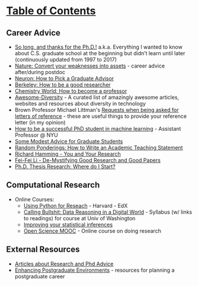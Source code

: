 # [Table of Contents](/Phd-Resources)

## Career Advice

  * [So long, and thanks for the Ph.D.!](https://www.cs.unc.edu/~azuma/hitch4.html) a.k.a. Everything I wanted to know about C.S. graduate school at the beginning but didn’t learn until later (continuously updated from 1997 to 2017)
  * [Nature: Convert your weaknesses into assets](https://www.nature.com/articles/d41586-018-04162-9) - career advice after/during postdoc
  * <a href="http://www.cell.com/neuron/abstract/S0896-6273(13)00907-0">Neuron: How to Pick a Graduate Advisor</a>
  * [Berkeley: How to be a good researcher](https://drive.google.com/file/d/0Bzis5MXW83vCVUpIMDRVTm5CcHc/view )
  * [Chemistry World: How to become a professor](https://www.chemistryworld.com/careers/how-to-become-a-professor/3008605.article)
  * [Awesome-Diversity](https://github.com/folkswhocode/awesome-diversity) - A curated list of amazingly awesome articles, websites and resources about diversity in technology
  * Brown Professor Michael Littman's [Requests when being asked for letters of reference](http://cs.brown.edu/~mlittman/etc/review-guidelines) - these are useful things to provide your reference letter (in my opinion)
  * [How to be a successful PhD student in machine learning](https://medium.com/@krzysztofgeras/a-personal-advice-on-how-to-be-a-successful-phd-student-in-machine-learning-279284e283c8) - Assistant Professor @ NYU
  * [Some Modest Advice for Graduate Students](http://stearnslab.yale.edu/some-modest-advice-graduate-students)
  * [Random Ponderings: How to Write an Academic Teaching Statement](http://yyue.blogspot.com/2016/12/how-to-write-academic-teaching-statement.html)
  * [Richard Hamming - You and Your Research](http://roseyu.com/prospective.html)
  * [Fei-Fei Li - De-Mystifying Good Research and Good Papers](https://bigaidream.gitbooks.io/tech-blog/content/2014/de-mystifying-good-research.html)
  * [Ph.D. Thesis Research: Where do I Start?](http://www.columbia.edu/~drd28/Thesis%20Research.pdf)

## Computational Research
  
  * Online Courses:
    * [Using Python for Reseach](https://www.edx.org/course/using-python-research-harvardx-ph526x-0) - Harvard - EdX 
    * [Calling Bullshit: Data Reasoning in a Digital World](http://callingbullshit.org/syllabus.html) - Syllabus (w/ links to readings) for course at Univ of Washington
    * [Improving your statistical inferences](https://www.coursera.org/learn/statistical-inferences)
    * [Open Science MOOC](https://opensciencemooc.eu/) - Online course on doing research


## External Resources

  * [Articles about Research and Phd Advice](https://github.com/smilli/research-advice)
  * [Enhancing Postgraduate Environments](http://postgradenvironments.com/) - resources for planning a postgraduate career

